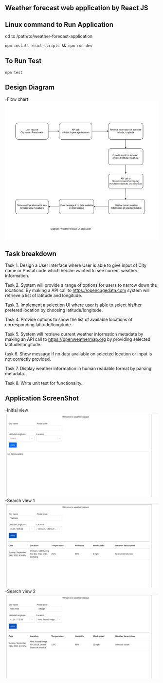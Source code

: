 Weather forecast web application by React JS
--------------------------------------------

Linux command to Run Application
--------------------------------
cd to /path/to/weather-forecast-application

```
npm install react-scripts && npm run dev
```

To Run Test
-----------
```
npm test
```

Design Diagram
--------------
-Flow chart![Loggedin Page](./pics/weather_forecast_4.png)


Task breakdown
--------------
Task 1. Design a User Interface where User is able to give input of City name or Postal code which he/she wanted to see current weather information.

Task 2. System will provide a range of options for users to narrow down the locations. By making a
 API call to https://opencagedata.com system will retrieve a list of latitude and longitude.

Task 3. Implement a selection UI where user is able to select his/her prefered location by choosing latitude/longitude.

Task 4. Provide options to show the list of available locations of corresponding latitude/longitude.

Task 5. System will retrieve current weather information metadata by making an API call to https://openweathermap.org by providing selected latitude/longitude.

task 6. Show message if no data available on selected location or input is not correctly provided.

Task 7. Display weather information in human readable format by parsing metadata.

Task 8. Write unit test for functionality.


Application ScreenShot
----------------------
-Initial view![Initial view](./pics/weather_forecast_1.png)
-Search view 1![Search view 1](./pics/weather_forecast_2.png)
-Search view 2![Search view 2](./pics/weather_forecast_3.png)